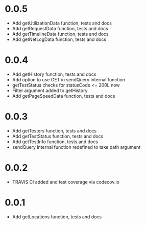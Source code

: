 # 0.0.5
* Add getUtilizationData function, tests and docs
* Add getRequestData function, tests and docs
* Add getTimelineData function, tests and docs
* Add getNetLogData function, tests and docs

# 0.0.4
* Add getHistory function, tests and docs
* Add option to use GET in sendQuery internal function
* getTestStatus checks for statusCode <= 200L now
* Filter argument added to getHistory
* Add getPageSpeedData function, tests and docs

# 0.0.3
* Add getTesters function, tests and docs
* Add getTestStatus function, tests and docs
* Add getTestInfo function, tests and docs
* sendQuery internal function redefined to take path argument

# 0.0.2
* TRAVIS CI added and test coverage via codecov.io

# 0.0.1
* Add getLocations function, tests and docs
